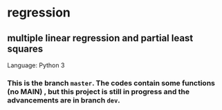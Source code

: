 # regression
## multiple linear regression and partial least squares
Language: Python 3

### This is the branch `master`. The codes contain some functions (no MAIN) , but this project is still in progress and the advancements are in branch `dev`.
